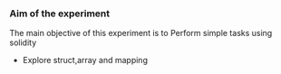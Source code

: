### Aim of the experiment
The main objective of this experiment is to Perform simple tasks using solidity
- Explore struct,array and mapping
